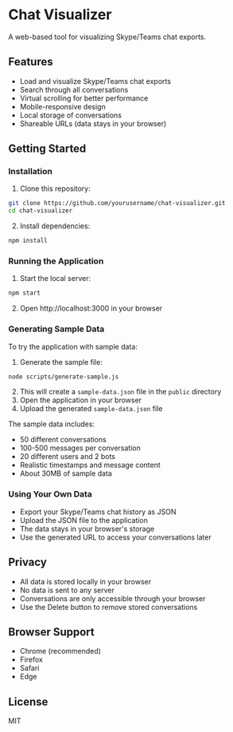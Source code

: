 # Chat Visualizer

A web-based tool for visualizing Skype/Teams chat exports.

## Features
- Load and visualize Skype/Teams chat exports
- Search through all conversations
- Virtual scrolling for better performance
- Mobile-responsive design
- Local storage of conversations
- Shareable URLs (data stays in your browser)

## Getting Started

### Installation
1. Clone this repository:
```bash
git clone https://github.com/yourusername/chat-visualizer.git
cd chat-visualizer
```

2. Install dependencies:
```bash
npm install
```

### Running the Application
1. Start the local server:
```bash
npm start
```

2. Open http://localhost:3000 in your browser

### Generating Sample Data
To try the application with sample data:

1. Generate the sample file:
```bash
node scripts/generate-sample.js
```

2. This will create a `sample-data.json` file in the `public` directory
3. Open the application in your browser
4. Upload the generated `sample-data.json` file

The sample data includes:
- 50 different conversations
- 100-500 messages per conversation
- 20 different users and 2 bots
- Realistic timestamps and message content
- About 30MB of sample data

### Using Your Own Data
- Export your Skype/Teams chat history as JSON
- Upload the JSON file to the application
- The data stays in your browser's storage
- Use the generated URL to access your conversations later

## Privacy
- All data is stored locally in your browser
- No data is sent to any server
- Conversations are only accessible through your browser
- Use the Delete button to remove stored conversations

## Browser Support
- Chrome (recommended)
- Firefox
- Safari
- Edge

## License
MIT
